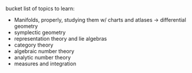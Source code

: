 bucket list of topics to learn: 
- Manifolds, properly, studying them w/ charts and atlases -> differential geometry 
- symplectic geometry 
- representation theory and lie algebras 
- category theory 
- algebraic number theory
- analytic number theory 
- measures and integration 
